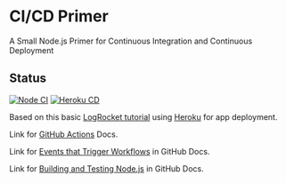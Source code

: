 # CI/CD Primer
A Small Node.js Primer for Continuous Integration and Continuous Deployment

## Status

[![Node CI](https://github.com/ADolbyB/ci-cd-primer/actions/workflows/integrate.yml/badge.svg)](https://github.com/ADolbyB/ci-cd-primer/actions/workflows/integrate.yml)
[![Heroku CD](https://github.com/ADolbyB/ci-cd-primer/actions/workflows/deploy.yml/badge.svg)](https://github.com/ADolbyB/ci-cd-primer/actions/workflows/deploy.yml)

Based on this basic [LogRocket tutorial](https://blog.logrocket.com/ci-cd-node-js-github-actions/) using [Heroku](https://www.heroku.com/) for app deployment.

Link for [GitHub Actions](https://docs.github.com/en/actions/learn-github-actions/understanding-github-actions) Docs.

Link for [Events that Trigger Workflows](https://docs.github.com/en/actions/using-workflows/events-that-trigger-workflows#scheduled-events) in GitHub Docs.

Link for [Building and Testing Node.js](https://docs.github.com/en/actions/automating-builds-and-tests/building-and-testing-nodejs) in GitHub Docs.